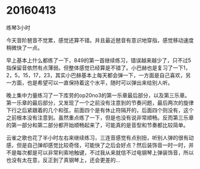# 20160413

练琴3小时

今天音阶琶音不觉累，感觉还算不错。并且最近琶音有意识地穿指，感觉移动速度稍微快了一点。

早上基本上什么都练了一下，849的第一首继续练习，错误越来越少了，只不过5指保留音依然有点薄弱。但整体感觉已经算是不错了。小巴赫也是复习了一下1，2，5，15，17，23，其实小巴赫基本上每天都会弹一下，一方面是自己喜欢，另一方面，也是希望可以一直保持着这个水平，随时可以弹出来给别人听。

晚上集中力量练习了一下库劳的op20no3的第一乐章最后部分，以及第三乐章。第一乐章的最后部分，又发现了一个之前没有注意到的节奏问题，最后两次的旋律下行之后紧跟着的几个和弦，前面四个是有休止符隔开的，后面四个则没有，这个之前根本没有注意到。虽然重点练了一下，但是也没有说非常顺畅。反而第三乐章的第一部分和第二部分都开始顺畅起来了，可能真的是音型和节奏都比较简单。

云雀之歌也花了半小时左右来继续练习，三连音感觉有点别扭，听别人弹的很有动感，但是自己弹却感觉比较奇怪，可能快了之后会好点？然后装饰音一时一时，并不是每次都是可以非常利索地触键，不过我从来就信不过电钢琴上弹装饰音，所以也没有太在意，反正到了真钢琴上，还会更差的...